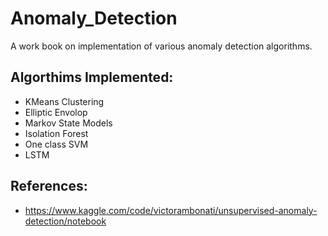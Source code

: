# Anomaly_Detection
A work book on implementation of various anomaly detection algorithms.


## Algorthims Implemented:
- KMeans Clustering
- Elliptic Envolop
- Markov State Models
- Isolation Forest
- One class SVM
- LSTM

## References:
- https://www.kaggle.com/code/victorambonati/unsupervised-anomaly-detection/notebook
